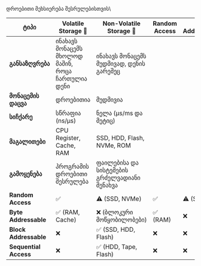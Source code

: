 დროებითი მეხსიერება შესრულებისთვის\

|ტიპი|Volatile Storage 🧠|Non-Volatile Storage 💾|Random Access|Byte Addressable|Block Addressable|Sequential Access|
|---|---|---|---|---|---|---|
|**განსაზღვრება**|ინახავს მონაცემს მხოლოდ მაშინ, როცა ჩართულია დენი|ინახავს მონაცემს მუდმივად, დენის გარეშეც|||||
|**მონაცემის დაცვა**|დროებითია|მუდმივია|||||
|**სიჩქარე**|სწრაფია (ns/µs)|ნელა (µs/ms და მეტიც)|||||
|**მაგალითები**|CPU Register, Cache, RAM|SSD, HDD, Flash, NVMe, ROM|||||
|**გამოყენება**|პროგრამის დროებითი შესრულება|ფაილებისა და სისტემების გრძელვადიანი შენახვა|||||
|**Random Access**|✅|⚠️ (SSD, NVMe)|✅|⚠️ (SSD)|✅ (SSD, HDD)|⚠️ HDD/Tape|
|**Byte Addressable**|✅ (RAM, Cache)|❌ (ბლოკური მოწყობილობები)|✅ (RAM)|❌|❌|❌|
|**Block Addressable**|❌|✅ (SSD, HDD, Flash)|❌|❌|✅|✅ (in HDD/Tape)|
|**Sequential Access**|❌|✅ (HDD, Tape, Flash)|❌|❌|✅ (mostly)|✅|